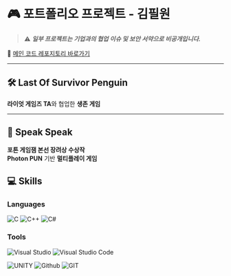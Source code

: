 <div align="left">

# 🎮 포트폴리오 프로젝트 - 김필원  

> ⚠️ **_일부 프로젝트는 기업과의 협업 이슈 및 보안 서약으로 비공개입니다._**

🔗 [메인 코드 레포지토리 바로가기](https://github.com/Develowonn/Portfolio_Codes)

---

## 🛠 Last Of Survivor Penguin  
**라이엇 게임즈 TA**와 협업한 **생존 게임**

---

## 🎤 Speak Speak  
**포톤 게임잼 본선 장려상 수상작**  
**Photon PUN** 기반 **멀티플레이 게임**

</div>

## 💻 Skills

### Languages
<div align="bottom">
  
![C](https://img.shields.io/badge/C-00599C?style=for-the-badge&logo=c&logoColor=white)
![C++](https://img.shields.io/badge/C%2B%2B-00599C?style=for-the-badge&logo=c%2B%2B&logoColor=white)
![C#](https://img.shields.io/badge/C%23-239120?style=for-the-badge&logo=c-sharp&logoColor=white)
<!--![Java](https://img.shields.io/badge/Java-ED8B00?style=for-the-badge&logo=openjdk&logoColor=white)-->
  
### Tools
<div align="bottom">

![Visual Studio](https://img.shields.io/badge/Visual_Studio-5C2D91?style=for-the-badge&logo=visual%20studio&logoColor=white)
![Visual Studio Code](https://img.shields.io/badge/Visual_Studio_Code-0078D4?style=for-the-badge&logo=visual%20studio%20code&logoColor=white)
<!--![IntelliJ_IDEA](https://img.shields.io/badge/IntelliJ_IDEA-000000.svg?style=for-the-badge&logo=intellij-idea&logoColor=white) </br>-->
![UNITY](https://img.shields.io/badge/Unity-100000?style=for-the-badge&logo=unity&logoColor=white)
![Github](https://img.shields.io/badge/GitHub-100000?style=for-the-badge&logo=github&logoColor=whit)
![GIT](https://img.shields.io/badge/GIT-E44C30?style=for-the-badge&logo=git&logoColor=white)








